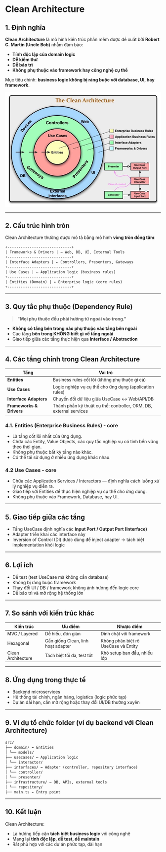 # Clean Architecture

## 1. Định nghĩa

**Clean Architecture** là mô hình kiến trúc phần mềm được đề xuất bởi **Robert C. Martin (Uncle Bob)** nhằm đảm bảo:
- **Tính độc lập của domain logic**
- **Dễ kiểm thử**
- **Dễ bảo trì**
- **Không phụ thuộc vào framework hay công nghệ cụ thể**

Mục tiêu chính: **business logic không bị ràng buộc với database, UI, hay framework.**

![Clean Architecture Diagram](./../images/clean.jpeg)

---

## 2. Cấu trúc hình tròn

Clean Architecture thường được mô tả bằng mô hình **vòng tròn đồng tâm**:

```pgsql
+-----------------------------+
| Frameworks & Drivers | ← Web, DB, UI, External Tools
+-----------------------------+
| Interface Adapters | ← Controllers, Presenters, Gateways
+-----------------------------+
| Use Cases | ← Application logic (business rules)
+-----------------------------+
| Entities (Domain) | ← Enterprise logic (core rules)
+-----------------------------+
```


---

## 3. Quy tắc phụ thuộc (Dependency Rule)

> **"Mọi phụ thuộc đều phải hướng từ ngoài vào trong."**

- **Không có tầng bên trong nào phụ thuộc vào tầng bên ngoài**
- Các tầng **bên trong KHÔNG biết gì về tầng ngoài**
- Giao tiếp giữa các tầng thực hiện qua **Interface / Abstraction**

---

## 4. Các tầng chính trong Clean Architecture

| Tầng                 | Vai trò |
|----------------------|--------|
| **Entities**         | Business rules cốt lõi (không phụ thuộc gì cả) |
| **Use Cases**        | Logic nghiệp vụ cụ thể cho ứng dụng (application rules) |
| **Interface Adapters** | Chuyển đổi dữ liệu giữa UseCase ↔ Web/API/DB |
| **Frameworks & Drivers** | Thành phần kỹ thuật cụ thể: controller, ORM, DB, external services |

### 4.1. Entities (Enterprise Business Rules) - core
- Là tầng cốt lõi nhất của ứng dụng.
- Chứa các Entity, Value Objects, các quy tắc nghiệp vụ có tính bền vững theo thời gian.
- Không phụ thuộc bất kỳ tầng nào khác.
- Có thể tái sử dụng ở nhiều ứng dụng khác nhau.

### 4.2 Use Cases - core
- Chứa các Application Services / Interactors — định nghĩa cách luồng xử lý nghiệp vụ diễn ra.
- Giao tiếp với Entities để thực hiện nghiệp vụ cụ thể cho ứng dụng.
- Không phụ thuộc vào Framework, Database, hay UI.

---

## 5. Giao tiếp giữa các tầng

- Tầng UseCase định nghĩa các **Input Port / Output Port (Interface)**
- Adapter triển khai các interface này
- Inversion of Control (DI) được dùng để inject adapter → tách biệt implementation khỏi logic

---

## 6. Lợi ích

- Dễ test (test UseCase mà không cần database)
- Không bị ràng buộc framework
- Thay đổi UI / DB / framework không ảnh hưởng đến logic core
- Dễ bảo trì và mở rộng hệ thống lớn

---

## 7. So sánh với kiến trúc khác

| Kiến trúc             | Ưu điểm                         | Nhược điểm                         |
|----------------------|----------------------------------|------------------------------------|
| MVC / Layered        | Dễ hiểu, đơn giản               | Dính chặt với framework            |
| Hexagonal            | Gần giống Clean, linh hoạt adapter | Không phân biệt rõ UseCase và Entity |
| Clean Architecture   | Tách biệt tối đa, test tốt      | Khó setup ban đầu, nhiều lớp |

---

## 8. Ứng dụng trong thực tế

- Backend microservices
- Hệ thống tài chính, ngân hàng, logistics (logic phức tạp)
- Dự án dài hạn, cần mở rộng hoặc thay đổi UI/DB thường xuyên

---

## 9. Ví dụ tổ chức folder (ví dụ backend với Clean Architecture)

```pgsql
src/
├── domain/ ← Entities
│ └── models/
├── usecases/ ← Application logic
│ └── interactor/
├── interfaces/ ← Adapter (controller, repository interface)
│ └── controller/
│ └── presenter/
├── infrastructure/ ← DB, APIs, external tools
│ └── repository/
├── main.ts ← Entry point
```

---

## 10. Kết luận

Clean Architecture:
- Là hướng tiếp cận **tách biệt business logic** với công nghệ
- Mang lại **tính độc lập, dễ test, dễ maintain**
- Rất phù hợp với các dự án phức tạp, dài hạn

